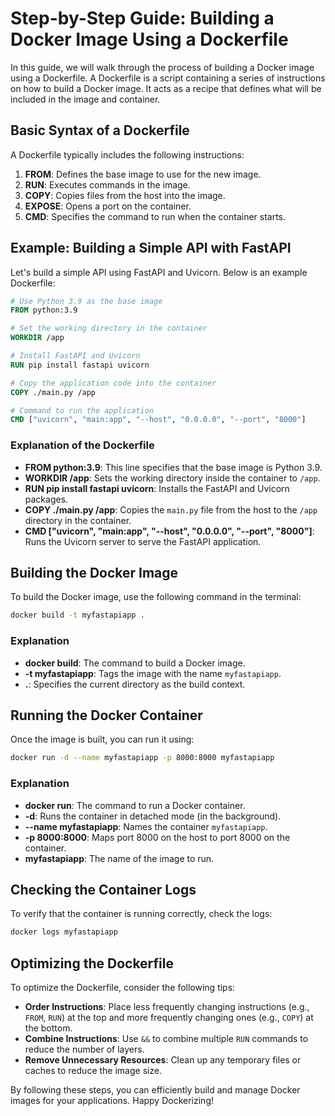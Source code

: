 # Step-by-Step Guide: Building a Docker Image Using a Dockerfile

In this guide, we will walk through the process of building a Docker image using a Dockerfile. A Dockerfile is a script containing a series of instructions on how to build a Docker image. It acts as a recipe that defines what will be included in the image and container.

## Basic Syntax of a Dockerfile

A Dockerfile typically includes the following instructions:

1. **FROM**: Defines the base image to use for the new image.
2. **RUN**: Executes commands in the image.
3. **COPY**: Copies files from the host into the image.
4. **EXPOSE**: Opens a port on the container.
5. **CMD**: Specifies the command to run when the container starts.

## Example: Building a Simple API with FastAPI

Let's build a simple API using FastAPI and Uvicorn. Below is an example Dockerfile:

```dockerfile
# Use Python 3.9 as the base image
FROM python:3.9

# Set the working directory in the container
WORKDIR /app

# Install FastAPI and Uvicorn
RUN pip install fastapi uvicorn

# Copy the application code into the container
COPY ./main.py /app

# Command to run the application
CMD ["uvicorn", "main:app", "--host", "0.0.0.0", "--port", "8000"]
```

### Explanation of the Dockerfile

- **FROM python:3.9**: This line specifies that the base image is Python 3.9.
- **WORKDIR /app**: Sets the working directory inside the container to `/app`.
- **RUN pip install fastapi uvicorn**: Installs the FastAPI and Uvicorn packages.
- **COPY ./main.py /app**: Copies the `main.py` file from the host to the `/app` directory in the container.
- **CMD ["uvicorn", "main:app", "--host", "0.0.0.0", "--port", "8000"]**: Runs the Uvicorn server to serve the FastAPI application.

## Building the Docker Image

To build the Docker image, use the following command in the terminal:

```bash
docker build -t myfastapiapp .
```

### Explanation

- **docker build**: The command to build a Docker image.
- **-t myfastapiapp**: Tags the image with the name `myfastapiapp`.
- **.**: Specifies the current directory as the build context.

## Running the Docker Container

Once the image is built, you can run it using:

```bash
docker run -d --name myfastapiapp -p 8000:8000 myfastapiapp
```

### Explanation

- **docker run**: The command to run a Docker container.
- **-d**: Runs the container in detached mode (in the background).
- **--name myfastapiapp**: Names the container `myfastapiapp`.
- **-p 8000:8000**: Maps port 8000 on the host to port 8000 on the container.
- **myfastapiapp**: The name of the image to run.

## Checking the Container Logs

To verify that the container is running correctly, check the logs:

```bash
docker logs myfastapiapp
```

## Optimizing the Dockerfile

To optimize the Dockerfile, consider the following tips:

- **Order Instructions**: Place less frequently changing instructions (e.g., `FROM`, `RUN`) at the top and more frequently changing ones (e.g., `COPY`) at the bottom.
- **Combine Instructions**: Use `&&` to combine multiple `RUN` commands to reduce the number of layers.
- **Remove Unnecessary Resources**: Clean up any temporary files or caches to reduce the image size.

By following these steps, you can efficiently build and manage Docker images for your applications. Happy Dockerizing!